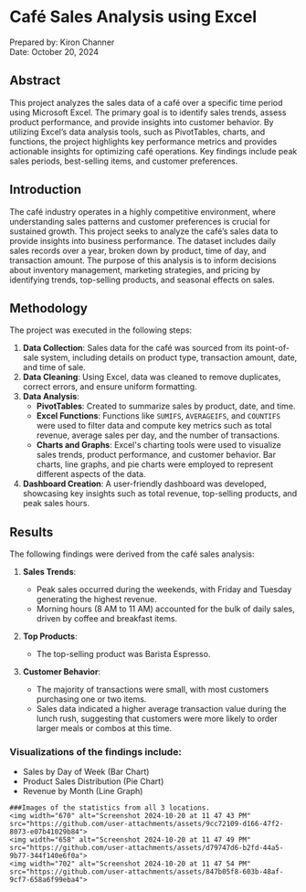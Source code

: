# Café Sales Analysis using Excel
Prepared by: Kiron Channer  
Date: October 20, 2024
## Abstract
This project analyzes the sales data of a café over a specific time period using Microsoft Excel. The primary goal is to identify sales trends, assess product performance, and provide insights into customer behavior. By utilizing Excel’s data analysis tools, such as PivotTables, charts, and functions, the project highlights key performance metrics and provides actionable insights for optimizing café operations. Key findings include peak sales periods, best-selling items, and customer preferences.

## Introduction
The café industry operates in a highly competitive environment, where understanding sales patterns and customer preferences is crucial for sustained growth. This project seeks to analyze the café’s sales data to provide insights into business performance. The dataset includes daily sales records over a year, broken down by product, time of day, and transaction amount. The purpose of this analysis is to inform decisions about inventory management, marketing strategies, and pricing by identifying trends, top-selling products, and seasonal effects on sales.

## Methodology
The project was executed in the following steps:

1. **Data Collection**: Sales data for the café was sourced from its point-of-sale system, including details on product type, transaction amount, date, and time of sale.
2. **Data Cleaning**: Using Excel, data was cleaned to remove duplicates, correct errors, and ensure uniform formatting.
3. **Data Analysis**:
    - **PivotTables**: Created to summarize sales by product, date, and time.
    - **Excel Functions**: Functions like `SUMIFS`, `AVERAGEIFS`, and `COUNTIFS` were used to filter data and compute key metrics such as total revenue, average sales per day, and the number of transactions.
    - **Charts and Graphs**: Excel's charting tools were used to visualize sales trends, product performance, and customer behavior. Bar charts, line graphs, and pie charts were employed to represent different aspects of the data.
4. **Dashboard Creation**: A user-friendly dashboard was developed, showcasing key insights such as total revenue, top-selling products, and peak sales hours.

## Results
The following findings were derived from the café sales analysis:

1. **Sales Trends**:
    - Peak sales occurred during the weekends, with Friday and Tuesday generating the highest revenue.
    - Morning hours (8 AM to 11 AM) accounted for the bulk of daily sales, driven by coffee and breakfast items.
   
2. **Top Products**:
    - The top-selling product was Barista Espresso.
   
3. **Customer Behavior**:
    - The majority of transactions were small, with most customers purchasing one or two items.
    - Sales data indicated a higher average transaction value during the lunch rush, suggesting that customers were more likely to order larger meals or combos at this time.

### Visualizations of the findings include:
- Sales by Day of Week (Bar Chart)
- Product Sales Distribution (Pie Chart)
- Revenue by Month (Line Graph)
```
###Images of the statistics from all 3 locations.
<img width="670" alt="Screenshot 2024-10-20 at 11 47 43 PM" src="https://github.com/user-attachments/assets/9cc72109-d166-47f2-8073-e07b41029b84">
<img width="658" alt="Screenshot 2024-10-20 at 11 47 49 PM" src="https://github.com/user-attachments/assets/d79747d6-b2fd-44a5-9b77-344f140e6f0a">
<img width="702" alt="Screenshot 2024-10-20 at 11 47 54 PM" src="https://github.com/user-attachments/assets/847b05f8-603b-48af-9cf7-658a6f99eba4">
